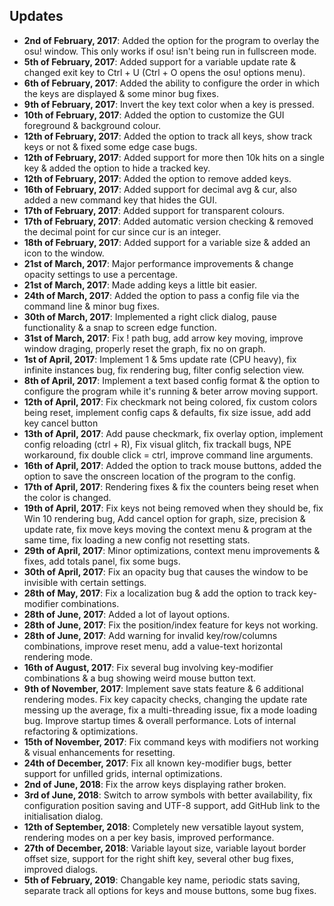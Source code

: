 ## Updates
- **2nd of February, 2017**: Added the option for the program to overlay the osu! window. This only works if osu! isn't being run in fullscreen mode.<br>
- **5th of February, 2017**: Added support for a variable update rate & changed exit key to Ctrl + U (Ctrl + O opens the osu! options menu).<br>
- **6th of February, 2017**: Added the ability to configure the order in which the keys are displayed & some minor bug fixes.<br>
- **9th of February, 2017**: Invert the key text color when a key is pressed.<br>
- **10th of February, 2017**: Added the option to customize the GUI foreground & background colour.<br>
- **12th of February, 2017**: Added the option to track all keys, show track keys or not & fixed some edge case bugs.<br>
- **12th of February, 2017**: Added support for more then 10k hits on a single key & added the option to hide a tracked key.<br>
- **12th of February, 2017**: Added the option to remove added keys.<br>
- **16th of February, 2017**: Added support for decimal avg & cur, also added a new command key that hides the GUI.<br>
- **17th of February, 2017**: Added support for transparent colours.<br>
- **17th of February, 2017**: Added automatic version checking & removed the decimal point for cur since cur is an integer.<br>
- **18th of February, 2017**: Added support for a variable size & added an icon to the window.<br>
- **21st of March, 2017**: Major performance improvements & change opacity settings to use a percentage.<br>
- **21st of March, 2017**: Made adding keys a little bit easier.<br>
- **24th of March, 2017**: Added the option to pass a config file via the command line & minor bug fixes.<br>
- **30th of March, 2017**: Implemented a right click dialog, pause functionality & a snap to screen edge function.<br>
- **31st of March, 2017**: Fix ! path bug, add arrow key moving, improve window draging, properly reset the graph, fix no on graph.<br>
- **1st of April, 2017**: Implement 1 & 5ms update rate (CPU heavy), fix infinite instances bug, fix rendering bug, filter config selection view.<br>
- **8th of April, 2017**: Implement a text based config format & the option to configure the program while it's running & beter arrow moving support.<br>
- **12th of April, 2017**: Fix checkmark not being colored, fix custom colors being reset, implement config caps & defaults, fix size issue, add add key cancel button<br>
- **13th of April, 2017**: Add pause checkmark, fix overlay option, implement config reloading (ctrl + R), Fix visual glitch, fix trackall bugs, NPE workaround, fix double click = ctrl, improve command line arguments.<br>
- **16th of April, 2017**: Added the option to track mouse buttons, added the option to save the onscreen location of the program to the config.<br>
- **17th of April, 2017**: Rendering fixes & fix the counters being reset when the color is changed.<br>
- **19th of April, 2017**: Fix keys not being removed when they should be, fix Win 10 rendering bug, Add cancel option for graph, size, precision & update rate, fix move keys moving the context menu & program at the same time, fix loading a new config not resetting stats.<br>
- **29th of April, 2017**: Minor optimizations, context menu improvements & fixes, add totals panel, fix some bugs.<br>
- **30th of April, 2017**: Fix an opacity bug that causes the window to be invisible with certain settings.<br>
- **28th of May, 2017**: Fix a localization bug & add the option to track key-modifier combinations.<br>
- **28th of June, 2017**: Added a lot of layout options.<br>
- **28th of June, 2017**: Fix the position/index feature for keys not working.<br>
- **28th of June, 2017**: Add warning for invalid key/row/columns combinations, improve reset menu, add a value-text horizontal rendering mode.<br>
- **16th of August, 2017**: Fix several bug involving key-modifier combinations & a bug showing weird mouse button text.<br>
- **9th of November, 2017**: Implement save stats feature & 6 additional rendering modes. Fix key capacity checks, changing the update rate messing up the average, fix a multi-threading issue, fix a mode loading bug. Improve startup times & overall performance. Lots of internal refactoring & optimizations.<br>
- **15th of November, 2017**: Fix command keys with modifiers not working & visual enhancements for resetting.<br>
- **24th of December, 2017**: Fix all known key-modifier bugs, better support for unfilled grids, internal optimizations.<br>
- **2nd of June, 2018**: Fix the arrow keys displaying rather broken.<br>
- **3rd of June, 2018**: Switch to arrow symbols with better availability, fix configuration position saving and UTF-8 support, add GitHub link to the initialisation dialog.
- **12th of September, 2018**: Completely new versatible layout system, rendering modes on a per key basis, improved performance.    
- **27th of December, 2018**: Variable layout size, variable layout border offset size, support for the right shift key, several other bug fixes, improved dialogs.    
- **5th of February, 2019**: Changable key name, periodic stats saving, separate track all options for keys and mouse buttons, some bug fixes.
